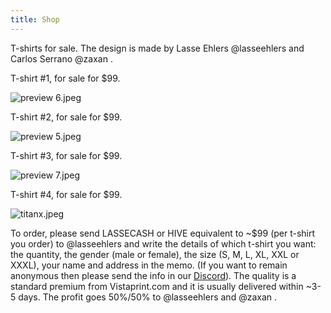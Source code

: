 ```yaml
---
title: Shop
---
```




T-shirts for sale. The design is made by Lasse Ehlers @lasseehlers and Carlos Serrano @zaxan . 

T-shirt #1, for sale for $99.


![preview 6.jpeg](https://images.hive.blog/DQmUSzEgnGFsEwHfo9YGY1BogDuT8jeLQjkzdHcWdf3pza9/preview%20(6).jpeg)

T-shirt #2, for sale for $99.

![preview 5.jpeg](https://images.hive.blog/DQmQwVwypkexwENTCN7kynhcxNbpErJg3Cx96NVff7CWLkA/preview%20(5).jpeg)


T-shirt #3, for sale for $99.

![preview 7.jpeg](https://images.hive.blog/DQmY68ma92ij2K9fW4XhvTHqbRYGEVnZaJ1CHAtscJUd1Ls/preview%20(7).jpeg)


T-shirt #4, for sale for $99.

![titanx.jpeg](https://files.peakd.com/file/peakd-hive/lasseehlers/AJmvw7PcE6JSJvoHiFD9GZ649qffAT5p4YXkSrtUPWA4WYkNUcpzQAQKEF4ARKd.jpeg)



To order, please send LASSECASH or HIVE equivalent to ~$99 (per t-shirt you order) to @lasseehlers and write the details of which t-shirt you want: the quantity, the gender (male or female), the size (S, M, L, XL, XXL or XXXL), your name and address in the memo. (If you want to remain anonymous then please send the info in our [Discord](https://discord.gg/5JW2w9t)). The quality is a standard premium from Vistaprint.com and it is usually delivered within ~3-5 days. The profit goes 50%/50% to @lasseehlers and @zaxan . 
